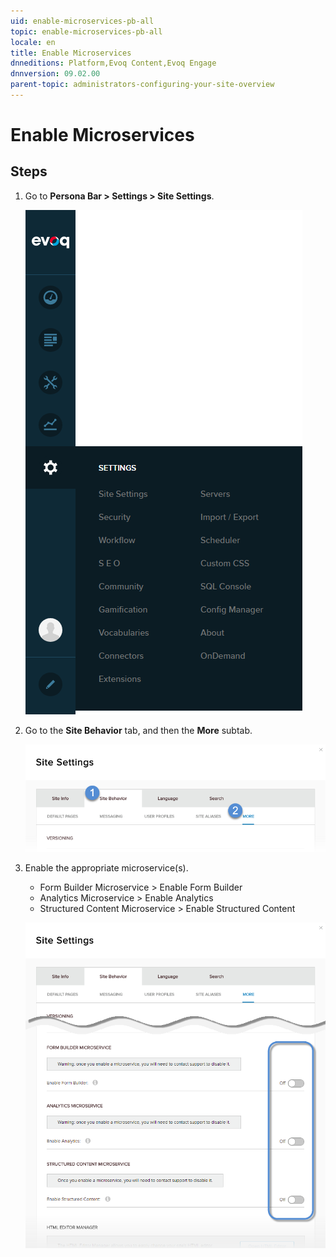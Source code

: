 ```yaml
---
uid: enable-microservices-pb-all
topic: enable-microservices-pb-all
locale: en
title: Enable Microservices
dnneditions: Platform,Evoq Content,Evoq Engage
dnnversion: 09.02.00
parent-topic: administrators-configuring-your-site-overview
---
```


# Enable Microservices

## Steps

1.  Go to **Persona Bar \> Settings \> Site Settings**.
    
    ![Persona Bar > Settings > Site Settings](/images/scr-pbar-host-Settings-E91.png)
    
2.  Go to the **Site Behavior** tab, and then the **More** subtab.
    
    ![Site Behavior > More](/images/scr-pbtabs-host-Settings-SiteSettings-SiteBehavior-More-E90.png)
    
3.  Enable the appropriate microservice(s).
    
    *   Form Builder Microservice \> Enable Form Builder
    *   Analytics Microservice \> Enable Analytics
    *   Structured Content Microservice \> Enable Structured Content
    
      
    
    ![Enable microservices](/images/scr-SiteSettings-SiteBehavior-More-Microservices.png)